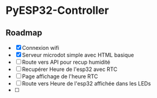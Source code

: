 # PyESP32-Controller

## Roadmap
- [x] Connexion wifi
- [x] Serveur microdot simple avec HTML basique
- [ ] Route vers API pour recup humidité
- [ ] Recupérer Heure de l'esp32 avec RTC
- [ ] Page affichage de l'heure RTC
- [ ] Route vers Heure de l'esp32 affichée dans les LEDs
- [ ]